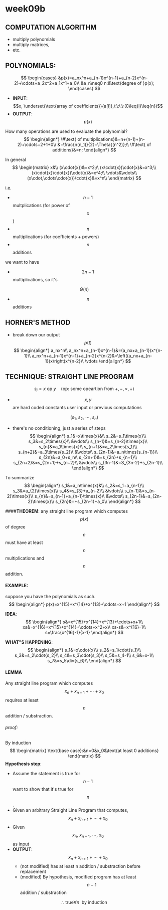 # week09b

## COMPUTATION ALGORITHM
- multiply polynomials
- multiply matrices,
- etc.


## POLYNOMIALS:
$$
\begin{cases}
&p(x)=a_nx^n+a_{n-1}x^{n-1}+a_{n-2}x^{n-2}+\cdots+a_2x^2+a_1x^1+a_0\\
&a_n\neq0
n:&\text{degree of }p(x);
\end{cases}
$$
- **INPUT**:
    $$x, \underset{\text{array of coefficients}}{a[i]},\:\:\:\:(0\leq{i}\leq{n})$$
- **OUTPUT**:
     $$p(x)$$

How many operations are used to evaluate the polynomial?
$$
\begin{align*}
\#\text{ of multiplications}&=n+(n-1)+(n-2)+\cdots+2+1+0\\
&=\frac{n(n_1)}{2}=\Theta{(n^2)};\\
\#\text{ of additions}&=n;
\end{align*}
$$

In general
$$
\begin{matrix}
x&\\
(x\cdot{x})&=x^2;\\
(x\cdot{x})\cdot{x}&=x^3;\\
(x\cdot{x}\cdot{x})\cdot{x}&=x^4;\\
\vdots&\vdots\\
(x\cdot,\cdots\cdot{x})\cdot{x}&=x^n\\
\end{matrix}
$$

i.e.
- $$n-1$$ multplications (for power of $$x$$)
- $$n$$ multiplications (for coefficients + powers)
- $$n$$ additions

we want to have
- $$2n-1$$ multiplications, so it's

$$
\Theta(n)
$$
- $$n$$ additions

## HORNER'S METHOD
- break down our output $$p(t)$$
$$
\begin{align*}
a_nx^n\\
a_nx^n+a_{n-1}x^{n-1}&=(a_nx+a_{n-1})x^{n-1}\\
a_nx^n+a_{n-1}x^{n-1}+a_{n-2}x^{n-2}&=\left((a_nx+a_{n-1})x\right)x^{n-2}\\
\vdots
\end{align*}
$$

## TECHNIQUE: STRAIGHT LINE PROGRAM
$$
s_i=x\:\text{op}\:y\:\:\:\:\left<\text{op}:\:\text{some opeartion from }+,-,\times,\div\right>
$$

- $$x, y$$ are hard coded constants user input or previous computations

$$
(s_1,\:s_2,\:\cdots,\:s_n)
$$
- there's no conditioning, just a series of steps
$$
\begin{align*}
s_1&=x\times{x}&\\
s_2&=s_1\times{x}\\
s_3&=s_2\times{x}\\
&\vdots\\
s_{n-1}&=s_{n-2}\times{x}\\
s_{n}&=a_1\times{x}\\
s_{n+1}&=a_2\times{s_1}\\
s_{n+2}&=a_3\times{s_2}\\
&\vdots\\
s_{2n-1}&=a_n\times{s_{n-1}}\\
s_{2n}&=a_0+s_n\\
s_{2n+1}&=s_{2n}+s_{n+1}\\
s_{2n+2}&=s_{2n+1}+s_{n+2}\\
&\vdots\\
s_{3n-1}&=S_{3n-2}+s_{2n-1}\\
\end{align*}
$$

To summarize
$$
\begin{align*}
s_1&=a_n\times{x}&\\
s_2&=s_1+a_{n-1}\\
s_3&=a_{2}\times{x}\\
s_4&=s_{3}+a_{n-2}\\
&\vdots\\
s_{n-1}&=s_{n-2}\times{x}\\
s_{n}&=s_{n-1}+a_{n-1}\times{x}\\
&\vdots\\
s_{2n-1}&=s_{2n-2}\times{x}\\
s_{2n}&=+s_{2n-1}+a_0\\
\end{align*}
$$

####**THEOREM**:
any straight line program which computes $$p(x)$$ of degree $$n$$ must have at least $$n$$ multiplications and $$n$$ addition.

#### EXAMPLE:
suppose you have the polynomials as such.
$$
\begin{align*}
p(x)=x^{15}+x^{14}+x^{13}+\cdots+x+1
\end{align*}
$$

**IDEA**:
$$
\begin{align*}
s&=x^{15}+x^{14}+x^{13}+\cdots+x+1\\
xs&=x^{16}+x^{15}+x^{14}+\cdots+x^2+x\\
xs-s&=x^{16}-1\\
s=\frac{x^{16}-1}{x-1}
\end{align*}
$$

**WHAT"S HAPPENING**:
$$
\begin{align*}
s_1&=x\cdot{x}\\
s_2&=s_1\cdot{s_1}\\
s_3&=s_2\cdot{s_2}\\
s_4&=s_3\cdot{s_3}\\
s_5&=s_4-1\\
s_6&=x-1\\
s_7&=s_5\div{s_6}\\
\end{align*}
$$

#### LEMMA
Any straight line program which computes $$x_n+x_{n+1}+\cdots+x_0$$ requires at least $$n$$ addition / substraction.

###### proof:
By induction
$$
\begin{matrix}
\text{base case}:&n=0&x_0&\text{at least 0 additions}
\end{matrix}
$$
**Hypothesis step**:
- Assume the statement is true for $$n-1$$ want to show that it's true for $$n$$.
- Given an arbitrary Straight Line Program that computes, $$x_n+x_{n+1}+\cdots+x_0$$
- Given $$x_n,\:x_{n+1},\:\cdots,\:x_0$$ as input
- **OUTPUT**: $$x_n+x_{n+1}+\cdots+x_0$$
    - (not modified) has at least n addition / substraction before replacement
    - (modified) By hypothesis, modified program has at least $$n-1$$ addition / substraction

$$\therefore\:\text{true}\forall{n}\:\text{ by induction}$$










